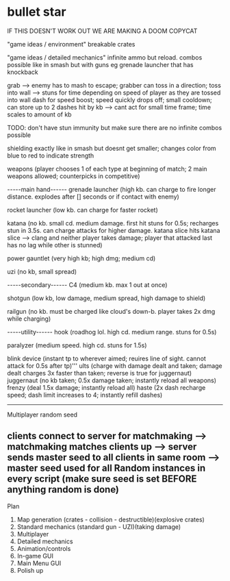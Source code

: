 # bullet star 
IF THIS DOESN'T WORK OUT WE ARE MAKING A DOOM COPYCAT

"game ideas / environment"
breakable crates

"game ideas / detailed mechanics"
infinite ammo but reload.
combos possible like in smash but with guns
eg grenade launcher that has knockback

grab --> enemy has to mash to escape; grabber can toss in a direction; toss into wall --> stuns for time depending on speed of player as they are tossed into wall
dash for speed boost; speed quickly drops off; small cooldown; can store up to 2 dashes
hit by kb --> cant act for small time frame; time scales to amount of kb

TODO: don't have stun immunity but make sure there are no infinite combos possible

shielding exactly like in smash but doesnt get smaller; changes color from blue to red to indicate strength

weapons (player chooses 1 of each type at beginning of match; 2 main weapons allowed; counterpicks in competitive)

-----main hand------
grenade launcher (high kb. can charge to fire longer distance. explodes after [] seconds or if contact with enemy)

rocket launcher (low kb. can charge for faster rocket)

katana (no kb. small cd. medium damage. first hit stuns for 0.5s; recharges stun in 3.5s. can charge attacks for higher damage. katana slice hits katana slice --> clang and neither player takes damage; player that attacked last has no lag while other is stunned)

power gauntlet (very high kb; high dmg; medium cd)

uzi (no kb, small spread)

-----secondary------
C4 (medium kb. max 1 out at once)

shotgun (low kb, low damage, medium spread, high damage to shield)

railgun (no kb. must be charged like cloud's down-b. player takes 2x dmg while charging)

-----utility------
hook (roadhog lol. high cd. medium range. stuns for 0.5s)

paralyzer (medium speed. high cd. stuns for 1.5s)

blink device (instant tp to wherever aimed; reuires line of sight. cannot attack for 0.5s after tp)'''
ults (charge with damage dealt and taken; damage dealt charges 3x faster than taken; reverse is true for juggernaut) 
juggernaut (no kb taken; 0.5x damage taken; instantly reload all weapons)
frenzy (deal 1.5x damage; instantly reload all)
haste (2x dash recharge speed; dash limit increases to 4; instantly refill dashes)

------------------------------------------
Multiplayer random seed

clients connect to server for matchmaking
--> matchmaking matches clients up
--> server sends master seed to all clients in same room
--> master seed used for all Random instances in every script (make sure seed is set BEFORE anything random is done)
-----------------------------------------
Plan
1. Map generation (crates - collision - destructible)(explosive crates)
2. Standard mechanics (standard gun - UZI)(taking damage)
2. Multiplayer
3. Detailed mechanics
4. Animation/controls 
5. In-game GUI
6. Main Menu GUI
7. Polish up
